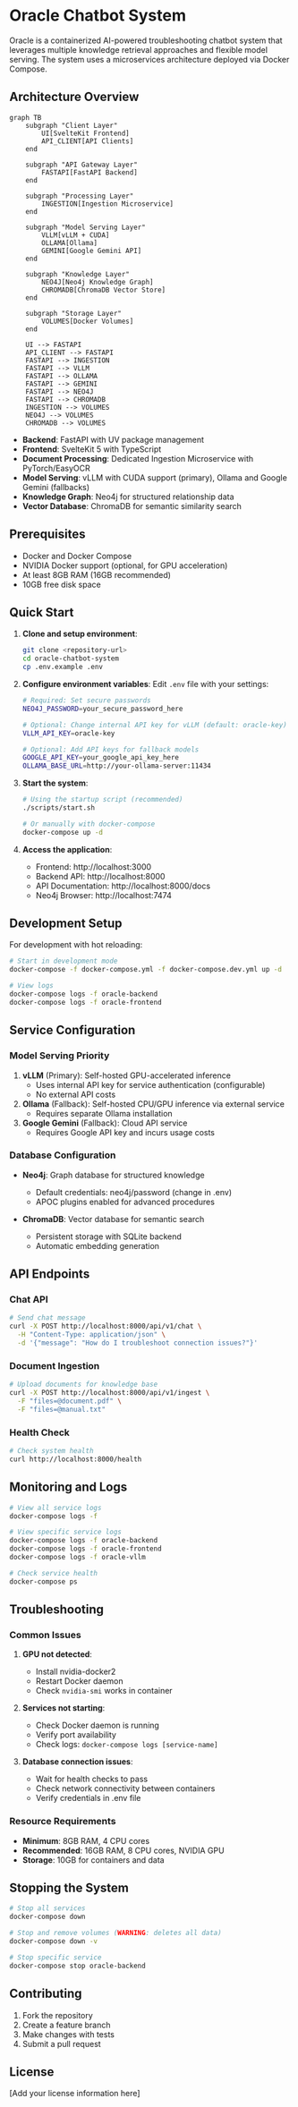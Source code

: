 # Oracle Chatbot System

Oracle is a containerized AI-powered troubleshooting chatbot system that leverages multiple knowledge retrieval approaches and flexible model serving. The system uses a microservices architecture deployed via Docker Compose.

## Architecture Overview
```mermaid
graph TB
    subgraph "Client Layer"
        UI[SvelteKit Frontend]
        API_CLIENT[API Clients]
    end
    
    subgraph "API Gateway Layer"
        FASTAPI[FastAPI Backend]
    end
    
    subgraph "Processing Layer"
        INGESTION[Ingestion Microservice]
    end
    
    subgraph "Model Serving Layer"
        VLLM[vLLM + CUDA]
        OLLAMA[Ollama]
        GEMINI[Google Gemini API]
    end
    
    subgraph "Knowledge Layer"
        NEO4J[Neo4j Knowledge Graph]
        CHROMADB[ChromaDB Vector Store]
    end
    
    subgraph "Storage Layer"
        VOLUMES[Docker Volumes]
    end
    
    UI --> FASTAPI
    API_CLIENT --> FASTAPI
    FASTAPI --> INGESTION
    FASTAPI --> VLLM
    FASTAPI --> OLLAMA
    FASTAPI --> GEMINI
    FASTAPI --> NEO4J
    FASTAPI --> CHROMADB
    INGESTION --> VOLUMES
    NEO4J --> VOLUMES
    CHROMADB --> VOLUMES
```

- **Backend**: FastAPI with UV package management
- **Frontend**: SvelteKit 5 with TypeScript
- **Document Processing**: Dedicated Ingestion Microservice with PyTorch/EasyOCR
- **Model Serving**: vLLM with CUDA support (primary), Ollama and Google Gemini (fallbacks)
- **Knowledge Graph**: Neo4j for structured relationship data
- **Vector Database**: ChromaDB for semantic similarity search

## Prerequisites

- Docker and Docker Compose
- NVIDIA Docker support (optional, for GPU acceleration)
- At least 8GB RAM (16GB recommended)
- 10GB free disk space

## Quick Start

1. **Clone and setup environment**:
   ```bash
   git clone <repository-url>
   cd oracle-chatbot-system
   cp .env.example .env
   ```

2. **Configure environment variables**:
   Edit `.env` file with your settings:
   ```bash
   # Required: Set secure passwords
   NEO4J_PASSWORD=your_secure_password_here
   
   # Optional: Change internal API key for vLLM (default: oracle-key)
   VLLM_API_KEY=oracle-key
   
   # Optional: Add API keys for fallback models
   GOOGLE_API_KEY=your_google_api_key_here
   OLLAMA_BASE_URL=http://your-ollama-server:11434
   ```

3. **Start the system**:
   ```bash
   # Using the startup script (recommended)
   ./scripts/start.sh
   
   # Or manually with docker-compose
   docker-compose up -d
   ```

4. **Access the application**:
   - Frontend: http://localhost:3000
   - Backend API: http://localhost:8000
   - API Documentation: http://localhost:8000/docs
   - Neo4j Browser: http://localhost:7474

## Development Setup

For development with hot reloading:

```bash
# Start in development mode
docker-compose -f docker-compose.yml -f docker-compose.dev.yml up -d

# View logs
docker-compose logs -f oracle-backend
docker-compose logs -f oracle-frontend
```

## Service Configuration

### Model Serving Priority

1. **vLLM** (Primary): Self-hosted GPU-accelerated inference
   - Uses internal API key for service authentication (configurable)
   - No external API costs
2. **Ollama** (Fallback): Self-hosted CPU/GPU inference via external service
   - Requires separate Ollama installation
3. **Google Gemini** (Fallback): Cloud API service
   - Requires Google API key and incurs usage costs

### Database Configuration

- **Neo4j**: Graph database for structured knowledge
  - Default credentials: neo4j/password (change in .env)
  - APOC plugins enabled for advanced procedures
  
- **ChromaDB**: Vector database for semantic search
  - Persistent storage with SQLite backend
  - Automatic embedding generation

## API Endpoints

### Chat API
```bash
# Send chat message
curl -X POST http://localhost:8000/api/v1/chat \
  -H "Content-Type: application/json" \
  -d '{"message": "How do I troubleshoot connection issues?"}'
```

### Document Ingestion
```bash
# Upload documents for knowledge base
curl -X POST http://localhost:8000/api/v1/ingest \
  -F "files=@document.pdf" \
  -F "files=@manual.txt"
```

### Health Check
```bash
# Check system health
curl http://localhost:8000/health
```

## Monitoring and Logs

```bash
# View all service logs
docker-compose logs -f

# View specific service logs
docker-compose logs -f oracle-backend
docker-compose logs -f oracle-frontend
docker-compose logs -f oracle-vllm

# Check service health
docker-compose ps
```

## Troubleshooting

### Common Issues

1. **GPU not detected**:
   - Install nvidia-docker2
   - Restart Docker daemon
   - Check `nvidia-smi` works in container

2. **Services not starting**:
   - Check Docker daemon is running
   - Verify port availability
   - Check logs: `docker-compose logs [service-name]`

3. **Database connection issues**:
   - Wait for health checks to pass
   - Check network connectivity between containers
   - Verify credentials in .env file

### Resource Requirements

- **Minimum**: 8GB RAM, 4 CPU cores
- **Recommended**: 16GB RAM, 8 CPU cores, NVIDIA GPU
- **Storage**: 10GB for containers and data

## Stopping the System

```bash
# Stop all services
docker-compose down

# Stop and remove volumes (WARNING: deletes all data)
docker-compose down -v

# Stop specific service
docker-compose stop oracle-backend
```

## Contributing

1. Fork the repository
2. Create a feature branch
3. Make changes with tests
4. Submit a pull request

## License

[Add your license information here]